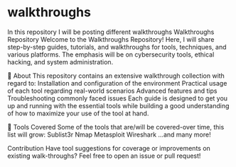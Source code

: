 # walkthroughs
In this repository I will be posting different walkthroughs
Walkthroughs Repository Welcome to the Walkthroughs Repository! Here, I will share step-by-step guides, tutorials, and walkthroughs for tools, techniques, and various platforms. The emphasis will be on cybersecurity tools, ethical hacking, and system administration.

📜 About
This repository contains an extensive walkthrough collection with regard to:
Installation and configuration of the environment
Practical usage of each tool regarding real-world scenarios
Advanced features and tips
Troubleshooting commonly faced issues
Each guide is designed to get you up and running with the essential tools while building a good understanding of how to maximize your use of the tool at hand.

🔧 Tools Covered
Some of the tools that are/will be covered-over time, this list will grow:
Sublist3r
Nmap
Metasploit
Wireshark
…and many more!

Contribution
Have tool suggestions for coverage or improv­ements on existing walk-throughs? Feel free to open an issue or pull request!
